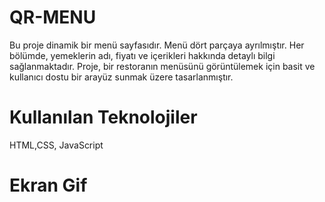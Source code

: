 # QR-MENU

Bu proje dinamik bir menü sayfasıdır.
Menü dört parçaya ayrılmıştır.
Her bölümde, yemeklerin adı, fiyatı ve içerikleri hakkında detaylı bilgi sağlanmaktadır.
Proje, bir restoranın menüsünü görüntülemek için basit ve kullanıcı dostu bir arayüz sunmak üzere tasarlanmıştır.

# Kullanılan Teknolojiler

HTML,CSS, JavaScript

# Ekran Gif
